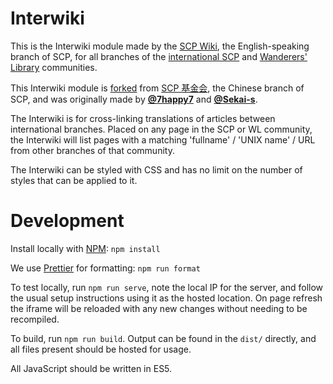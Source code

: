 # Interwiki

This is the Interwiki module made by the [SCP Wiki](https://scpwiki.com),
the English-speaking branch of SCP, for all branches of the [international
SCP](http://scp-int.wikidot.com/) and [Wanderers'
Library](http://wanderers-library.wikidot.com/) communities.

This Interwiki module is [forked](https://github.com/SCP-CN-Tech/Interwiki)
from [SCP 基金会](http://scp-wiki-cn.wikidot.com/), the Chinese branch of
SCP, and was originally made by **[@7happy7](https://github.com/7happy7)**
and **[@Sekai-s](https://github.com/Sekai-s)**.

The Interwiki is for cross-linking translations of articles between
international branches. Placed on any page in the SCP or WL community, the
Interwiki will list pages with a matching 'fullname' / 'UNIX name' / URL
from other branches of that community.

The Interwiki can be styled with CSS and has no limit on the number of
styles that can be applied to it.

# Development

Install locally with [NPM](https://www.npmjs.com/): `npm install`

We use [Prettier](https://prettier.io/) for formatting: `npm run format`

To test locally, run `npm run serve`, note the local IP for the server, and
follow the usual setup instructions using it as the hosted location. On
page refresh the iframe will be reloaded with any new changes without
needing to be recompiled.

To build, run `npm run build`. Output can be found in the `dist/` directly,
and all files present should be hosted for usage.

All JavaScript should be written in ES5.

